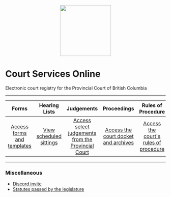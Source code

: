 <p align="center">
<img width="160" height="160" src="https://media.discordapp.net/attachments/824471788980404234/928819346900414556/images.png">
</p>

# Court Services Online 
Electronic court registry for the Provincial Court of British Columbia

---

| Forms | Hearing Lists | Judgements | Proceedings | Rules of Procedure | Submissions |
| :---: | :---: | :---: | :---: | :---: | :---: |
| [Access forms and templates](https://github.com/koala4lif/Provincial-Court-of-British-Columbia/blob/main/Forms.md) | [View scheduled sittings](https://github.com/koala4lif/Provincial-Court-of-British-Columbia/blob/main/Hearing%20List.md) | [Access select judgements from the Provincial Court](https://github.com/koala4lif/Provincial-Court-of-British-Columbia/tree/main/Judgements) | [Access the court docket and archives](https://github.com/koala4lif/Provincial-Court-of-British-Columbia/blob/main/Proceedings.md) | [Access the court's rules of procedure](https://github.com/koala4lif/Provincial-Court-of-British-Columbia/blob/main/Rules%20of%20Procedure.md) | [Access submission terminals](https://github.com/koala4lif/Provincial-Court-of-British-Columbia/blob/main/Submissions.md) |

---

### Miscellaneous 
- [Discord invite](https://discord.gg/FmEEFEJWeC)
- [Statutes passed by the legislature](https://github.com/koala4lif/Provincial-Court-of-British-Columbia/blob/main/Statutes.md)
